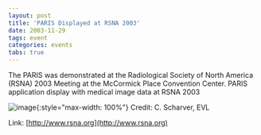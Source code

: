 ```yaml
---
layout: post
title: 'PARIS Displayed at RSNA 2003'
date: 2003-11-29
tags: event
categories: events
tabs: true
---
```


The PARIS was demonstrated at the Radiological Society of North America (RSNA) 2003 Meeting at the McCormick Place Convention Center.
PARIS application display with medical image data at RSNA 2003

![image](https://www.evl.uic.edu/output/originals/paris_rsna03_res.jpg-srcw.jpg){:style="max-width: 100%"}
Credit: C. Scharver, EVL


Link: [http://www.rsna.org](http://www.rsna.org)
